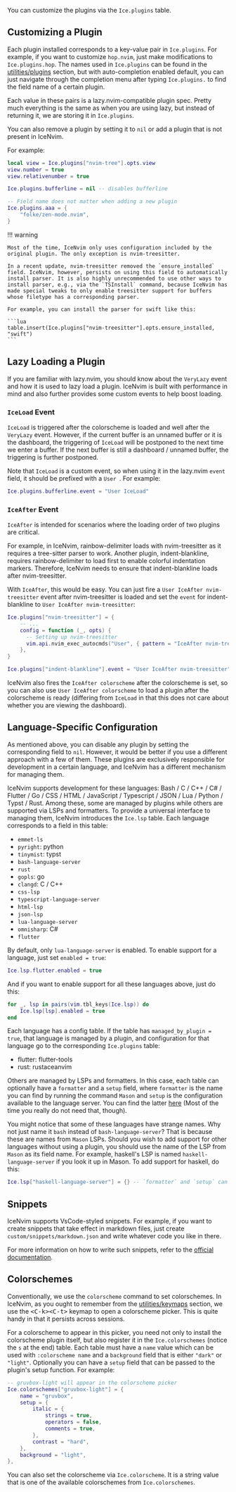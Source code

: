 You can customize the plugins via the `Ice.plugins` table.

## Customizing a Plugin

Each plugin installed corresponds to a key-value pair in `Ice.plugins`. For example, if you want to customize `hop.nvim`, just make modifications to `Ice.plugins.hop`. The names used in `Ice.plugins` can be found in the [utilities/plugins](../../utilities/plugins) section, but with auto-completion enabled default, you can just navigate through the completion menu after typing `Ice.plugins.` to find the field name of a certain plugin.

Each value in these pairs is a lazy.nvim-compatible plugin spec. Pretty much everything is the same as when you are using lazy, but instead of returning it, we are storing it in `Ice.plugins`.

You can also remove a plugin by setting it to `nil` or add a plugin that is not present in IceNvim.

For example:

```lua
local view = Ice.plugins["nvim-tree"].opts.view
view.number = true
view.relativenumber = true

Ice.plugins.bufferline = nil -- disables bufferline

-- Field name does not matter when adding a new plugin
Ice.plugins.aaa = {
    "folke/zen-mode.nvim",
}
```

!!! warning

    Most of the time, IceNvim only uses configuration included by the original plugin. The only exception is nvim-treesitter.

    In a recent update, nvim-treesitter removed the `ensure_installed` field. IceNvim, however, persists on using this field to automatically install parser. It is also highly unrecommended to use other ways to install parser, e.g., via the `TSInstall` command, because IceNvim has made special tweaks to only enable treesitter support for buffers whose filetype has a corresponding parser.

    For example, you can install the parser for swift like this:

    ```lua
    table.insert(Ice.plugins["nvim-treesitter"].opts.ensure_installed, "swift")
    ```

## Lazy Loading a Plugin

If you are familiar with lazy.nvim, you should know about the `VeryLazy` event and how it is used to lazy load a plugin. IceNvim is built with performance in mind and also further provides some custom events to help boost loading.

### `IceLoad` Event

`IceLoad` is triggered after the colorscheme is loaded and well after the `VeryLazy` event. However, if the current buffer is an unnamed buffer or it is the dashboard, the triggering of `IceLoad` will be postponed to the next time we enter a buffer. If the next buffer is still a dashboard / unnamed buffer, the triggering is further postponed.

Note that `IceLoad` is a custom event, so when using it in the lazy.nvim `event` field, it should be prefixed with a `User `. For example:

```lua
Ice.plugins.bufferline.event = "User IceLoad"
```

### `IceAfter` Event

`IceAfter` is intended for scenarios where the loading order of two plugins are critical.

For example, in IceNvim, rainbow-delimiter loads with nvim-treesitter as it requires a tree-sitter parser to work. Another plugin, indent-blankline, requires rainbow-delimiter to load first to enable colorful indentation markers. Therefore, IceNvim needs to ensure that indent-blankline loads after nvim-treesitter.

With `IceAfter`, this would be easy. You can just fire a `User IceAfter nvim-treesitter` event after nvim-treesitter is loaded and set the `event` for indent-blankline to `User IceAfter nvim-treesitter`:

```lua
Ice.plugins["nvim-treesitter"] = {
    -- ...
    config = function (_, opts) {
      -- Setting up nvim-treesitter
      vim.api.nvim_exec_autocmds("User", { pattern = "IceAfter nvim-treesitter" })
    },
}

Ice.plugins["indent-blankline"].event = "User IceAfter nvim-treesitter"
```

IceNvim also fires the `IceAfter colorscheme` after the colorscheme is set, so you can also use `User IceAfter colorscheme` to load a plugin after the colorscheme is ready (differing from `IceLoad` in that this does not care about whether you are viewing the dashboard).

## Language-Specific Configuration

As mentioned above, you can disable any plugin by setting the corresponding field to `nil`. However, it would be better if you use a different approach with a few of them. These plugins are exclusively responsible for development in a certain language, and IceNvim has a different mechanism for managing them.

IceNvim supports development for these languages: Bash / C / C++ / C# / Flutter / Go / CSS / HTML / JavaScript / Typescript / JSON / Lua / Python / Typst / Rust. Among these, some are managed by plugins while others are supported via LSPs and formatters. To provide a universal interface to managing them, IceNvim introduces the `Ice.lsp` table. Each language corresponds to a field in this table:

- `emmet-ls`
- `pyright`: python
- `tinymist`: typst
- `bash-language-server`
- `rust`
- `gopls`: go
- `clangd`: C / C++
- `css-lsp`
- `typescript-language-server`
- `html-lsp`
- `json-lsp`
- `lua-language-server`
- `omnisharp`: C#
- `flutter`

By default, only `lua-language-server` is enabled. To enable support for a language, just set `enabled = true`:

```lua
Ice.lsp.flutter.enabled = true
```

And if you want to enable support for all these languages above, just do this:

```lua
for _, lsp in pairs(vim.tbl_keys(Ice.lsp)) do
    Ice.lsp[lsp].enabled = true
end
```

Each language has a config table. If the table has `managed_by_plugin = true`, that language is managed by a plugin, and configuration for that language go to the corresponding `Ice.plugins` table:

- flutter: flutter-tools
- rust: rustaceanvim

Others are managed by LSPs and formatters. In this case, each table can optionally have a `formatter` and a `setup` field, where `formatter` is the name you can find by running the command `Mason` and `setup` is the configuration available to the language server. You can find the latter [here](https://github.com/neovim/nvim-lspconfig/blob/master/doc/configs.md) (Most of the time you really do not need that, though).

You might notice that some of these languages have strange names. Why not just name it `bash` instead of `bash-language-server`? That is because these are names from `Mason` LSPs. Should you wish to add support for other languages without using a plugin, you should use the name of the LSP from `Mason` as its field name. For example, haskell's LSP is named `haskell-language-server` if you look it up in Mason. To add support for haskell, do this:

```lua
Ice.lsp["haskell-language-server"] = {} -- `formatter` and `setup` can be omitted
```

## Snippets

IceNvim supports VsCode-styled snippets. For example, if you want to create snippets that take effect in markdown files, just create `custom/snippets/markdown.json` and write whatever code you like in there.

For more information on how to write such snippets, refer to the [official documentation](https://code.visualstudio.com/docs/editing/userdefinedsnippets).

## Colorschemes

Conventionally, we use the `colorscheme` command to set colorschemes. In IceNvim, as you ought to remember from the [utilities/keymaps](../../utilities/keymaps) section, we use the <kbd>&lt;C-k&gt;&lt;C-t&gt;</kbd> keymap to open a colorscheme picker. This is quite handy in that it persists across sessions.

For a colorscheme to appear in this picker, you need not only to install the colorscheme plugin itself, but also register it in the `Ice.colorschemes` (notice the `s` at the end) table. Each table must have a `name` value which can be used with `:colorscheme name` and a `background` field that is either `"dark"` or `"light"`. Optionally you can have a `setup` field that can be passed to the plugin's setup function. For example:

```lua
-- gruvbox-light will appear in the colorscheme picker
Ice.colorschemes["gruvbox-light"] = {
    name = "gruvbox",
    setup = {
        italic = {
            strings = true,
            operators = false,
            comments = true,
        },
        contrast = "hard",
    },
    background = "light",
},
```

You can also set the colorscheme via `Ice.colorscheme`. It is a string value that is one of the available colorschemes from `Ice.colorschemes`.

